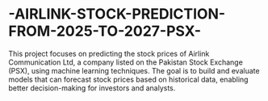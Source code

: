 # -AIRLINK-STOCK-PREDICTION-FROM-2025-TO-2027-PSX-
This project focuses on predicting the stock prices of Airlink Communication Ltd, a company listed on the Pakistan Stock Exchange (PSX), using machine learning techniques. The goal is to build and evaluate models that can forecast stock prices based on historical data, enabling better decision-making for investors and analysts.
